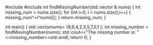 #include <vector>
#include <iostream>
 int findMissingNumber(std::vector<int> & nums) {
int missing_num = nums.size();
for (int i=0; i < nums.size();i++) { 
missing_num^=i^nums[i];
}
return missing_num;
}

int main() {
std::vector<int>nums= {9,6,4,2,3,5,7,0,1 };
int missing_number = findMissingNumber(nums);
std::cout<<"The missing number is: " <<missing_number<<std::endl;
return 0;
}
